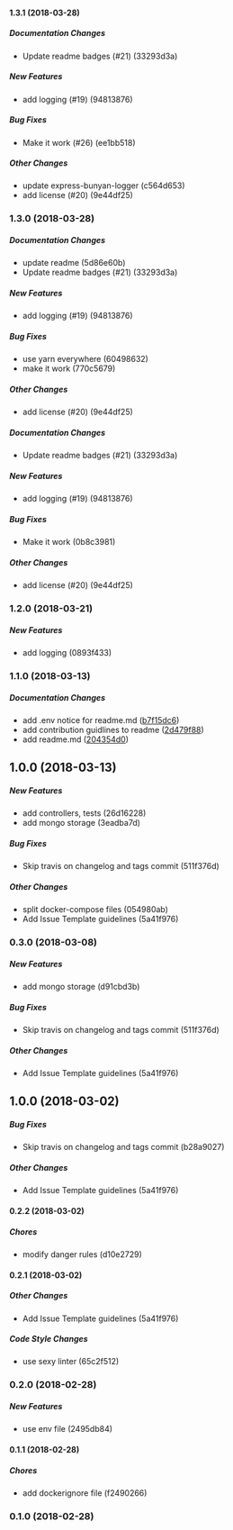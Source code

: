 #### 1.3.1 (2018-03-28)

##### Documentation Changes

*  Update readme badges (#21) (33293d3a)

##### New Features

*  add logging (#19) (94813876)

##### Bug Fixes

* Make it work (#26) (ee1bb518)

##### Other Changes

*  update express-bunyan-logger (c564d653)
*  add license (#20) (9e44df25)

### 1.3.0 (2018-03-28)

##### Documentation Changes

*  update readme (5d86e60b)
*  Update readme badges (#21) (33293d3a)

##### New Features

*  add logging (#19) (94813876)

##### Bug Fixes

*  use yarn everywhere (60498632)
*  make it work (770c5679)

##### Other Changes

*  add license (#20) (9e44df25)

##### Documentation Changes

*  Update readme badges (#21) (33293d3a)

##### New Features

*  add logging (#19) (94813876)

##### Bug Fixes

* Make it work (0b8c3981)

##### Other Changes

*  add license (#20) (9e44df25)

### 1.2.0 (2018-03-21)

##### New Features

*  add logging (0893f433)

### 1.1.0 (2018-03-13)

##### Documentation Changes

*  add .env notice for readme.md ([b7f15dc6](https://github.com/oleg-koval/ya-skeleton/commit/b7f15dc6455b097c3325f57bd3e53d7962bd2f31))
*  add contribution guidlines to readme ([2d479f88](https://github.com/oleg-koval/ya-skeleton/commit/2d479f88c916364e38d36cf3690e9c489e93f553))
*  add readme.md ([204354d0](https://github.com/oleg-koval/ya-skeleton/commit/204354d071df347cf79e0b52d777f48ebb723280))

## 1.0.0 (2018-03-13)

##### New Features

*  add controllers, tests (26d16228)
*  add mongo storage (3eadba7d)

##### Bug Fixes

*  Skip travis on changelog and tags commit (511f376d)

##### Other Changes

*  split docker-compose files (054980ab)
*  Add Issue Template guidelines (5a41f976)

### 0.3.0 (2018-03-08)

##### New Features

*  add mongo storage (d91cbd3b)

##### Bug Fixes

*  Skip travis on changelog and tags commit (511f376d)

##### Other Changes

*  Add Issue Template guidelines (5a41f976)

## 1.0.0 (2018-03-02)

##### Bug Fixes

*  Skip travis on changelog and tags commit (b28a9027)

##### Other Changes

*  Add Issue Template guidelines (5a41f976)

#### 0.2.2 (2018-03-02)

##### Chores

*  modify danger rules (d10e2729)

#### 0.2.1 (2018-03-02)

##### Other Changes

*  Add Issue Template guidelines (5a41f976)

##### Code Style Changes

*  use sexy linter (65c2f512)

### 0.2.0 (2018-02-28)

##### New Features

*  use env file (2495db84)

#### 0.1.1 (2018-02-28)

##### Chores

*  add dockerignore file (f2490266)

### 0.1.0 (2018-02-28)

